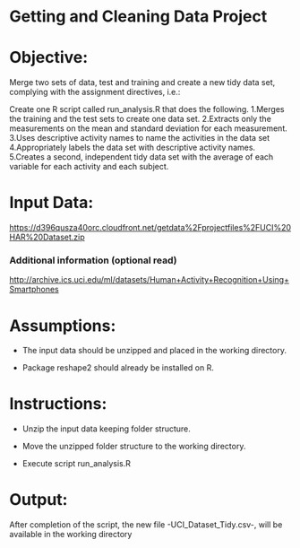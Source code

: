 Getting and Cleaning Data Project
=================================

# Objective:

Merge two sets of data, test and training and create a new tidy data set,
complying with the assignment directives, i.e.:

Create one R script called run_analysis.R that does the following. 
1.Merges the training and the test sets to create one data set.
2.Extracts only the measurements on the mean and standard deviation for each measurement. 
3.Uses descriptive activity names to name the activities in the data set
4.Appropriately labels the data set with descriptive activity names. 
5.Creates a second, independent tidy data set with the average of each variable for each activity and each subject. 

# Input Data:

https://d396qusza40orc.cloudfront.net/getdata%2Fprojectfiles%2FUCI%20HAR%20Dataset.zip

### Additional information (optional read)

http://archive.ics.uci.edu/ml/datasets/Human+Activity+Recognition+Using+Smartphones 

# Assumptions:

* The input data should be unzipped and placed in the working directory.

* Package reshape2 should already be installed on R.

# Instructions:

* Unzip the input data keeping folder structure.

* Move the unzipped folder structure to the working directory.

* Execute script run_analysis.R

# Output:

After completion of the script, the new file -UCI_Dataset_Tidy.csv-, will be available in the working directory
